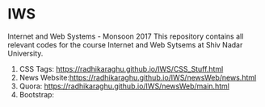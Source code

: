 # IWS
Internet and Web Systems - Monsoon 2017
This repository contains all relevant codes for the course Internet and Web Sytsems at Shiv Nadar University. 

1. CSS Tags: https://radhikaraghu.github.io/IWS/CSS_Stuff.html
2. News Website:https://radhikaraghu.github.io/IWS/newsWeb/news.html
3. Quora: https://radhikaraghu.github.io/IWS/newsWeb/main.html
4. Bootstrap: 
